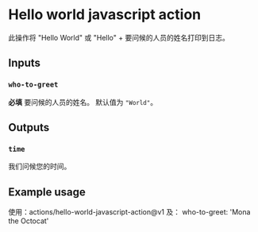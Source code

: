 # Hello world javascript action

此操作将 "Hello World" 或 "Hello" + 要问候的人员的姓名打印到日志。

## Inputs

### `who-to-greet`

**必填** 要问候的人员的姓名。 默认值为 `"World"`。

## Outputs

### `time`

我们问候您的时间。

## Example usage

使用：actions/hello-world-javascript-action@v1
及：
  who-to-greet: 'Mona the Octocat'
